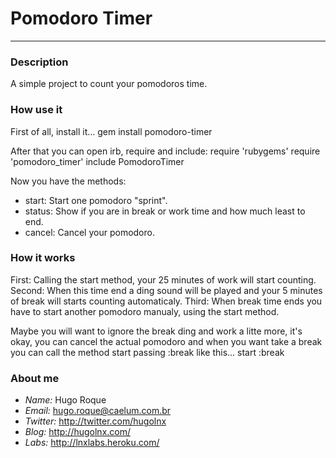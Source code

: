 # Pomodoro Timer #
***
### Description ###
A simple project to count your pomodoros time.

### How use it ###
First of all, install it...
    gem install pomodoro-timer

After that you can open irb, require and include:
    require 'rubygems'
    require 'pomodoro_timer'
    include PomodoroTimer 


Now you have the methods:
* start: Start one pomodoro "sprint".
* status: Show if you are in break or work time and how much least to end.
* cancel: Cancel your pomodoro.


### How it works ###
First: Calling the start method, your 25 minutes of work will start counting.
Second: When this time end a ding sound will be played and your 5 minutes of break will starts counting automaticaly.
Third: When break time ends you have to start another pomodoro manualy, using the start method.


Maybe you will want to ignore the break ding and work a litte more, it's okay, you can cancel the actual pomodoro and when you want take a break you can call the method start passing :break like this...
    start :break

### About me ###
* _Name:_ Hugo Roque
* _Email:_ hugo.roque@caelum.com.br
* _Twitter:_ http://twitter.com/hugolnx
*	_Blog:_ http://hugolnx.com/
*	_Labs:_ http://lnxlabs.heroku.com/
